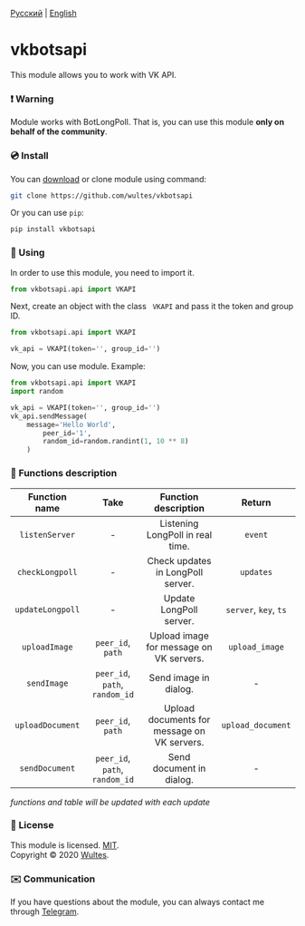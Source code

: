 [Русский](https://github.com/wultes/vkbotsapi/blob/master/README.md) | [English](https://github.com/wultes/vkbotsapi/blob/master/README_ENG.md)

# vkbotsapi

This module allows you to work with VK API.

### ❗️ Warning 

Module works with BotLongPoll. That is, you can use this module **only on behalf of the community**. 

### 💿 Install 

You can [download](https://github.com/wultes/vkbotsapi/archive/master.zip) or clone module using command:

```bash
git clone https://github.com/wultes/vkbotsapi
```

Or you can use ```pip```:

```bash
pip install vkbotsapi
```



### 🚀 Using

In order to use this module, you need to import it.

```python
from vkbotsapi.api import VKAPI
```

Next, create an object with the class `` VKAPI`` and pass it the token and group ID.

```python
from vkbotsapi.api import VKAPI

vk_api = VKAPI(token='', group_id='')
```

Now, you can use module. Example:

```python
from vkbotsapi.api import VKAPI
import random

vk_api = VKAPI(token='', group_id='')
vk_api.sendMessage(
	message='Hello World',
    	peer_id='1',
    	random_id=random.randint(1, 10 ** 8)
	)
```



### 🔌 Functions description

|    Function name     |                    Take                    |            Function description             |              Return               |
| :------------------: | :----------------------------------------: | :-----------------------------------------: | :-------------------------------: |
|  ```listenServer```  |                     -                      |      Listening LongPoll in real time.       |            ```event```            |
| ```checkLongpoll```  |                     -                      |      Check updates in LongPoll server.      |           ```updates```           |
| ```updateLongpoll``` |                     -                      |           Update LongPoll server.           | ```server```, ```key```, ```ts``` |
|  ```uploadImage```   |         ```peer_id```, ```path```          |   Upload image for message on VK servers.   |        ```upload_image```         |
|   ```sendImage```    | ```peer_id```, ```path```, ```random_id``` |            Send image in dialog.            |                 -                 |
| ```uploadDocument``` |         ```peer_id```, ```path```          | Upload documents for message on VK servers. |       ```upload_document```       |
|  ```sendDocument```  | ```peer_id```, ```path```, ```random_id``` |          Send document in dialog.           |                 -                 |

*functions and table will be updated with each update*



### 📃 License

This module is licensed. [MIT](https://choosealicense.com/licenses/mit/).  
Copyright © 2020 [Wultes](https://github.com/wultes/).



### ✉️ Communication

If you have questions about the module, you can always contact me through [Telegram](https://t.me/wultes).



